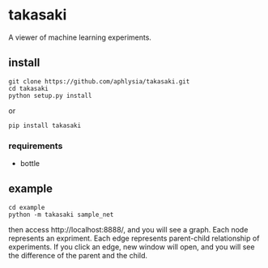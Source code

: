 # takasaki
A viewer of machine learning experiments.

## install

```
git clone https://github.com/aphlysia/takasaki.git
cd takasaki
python setup.py install
```

or

```
pip install takasaki
```


### requirements

- bottle

## example

```
cd example
python -m takasaki sample_net
```

then access http://localhost:8888/, and you will see a graph. Each node represents an expriment. Each edge represents parent-child relationship of experiments. If you click an edge, new window will open, and you will see the difference of the parent and the child.

